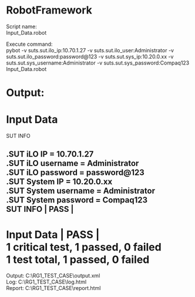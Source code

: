 # RobotFramework  
Script name:  
Input_Data.robot  
  
Execute command:  
pybot -v suts.sut.ilo_ip:10.70.1.27 -v suts.sut.ilo_user:Administrator -v suts.sut.ilo_password:password@123 -v suts.sut.sys_ip:10.20.0.xx -v suts.sut.sys_username:Administrator -v suts.sut.sys_password:Compaq123 Input_Data.robot  

Output:  
==============================================================================  
Input Data  
==============================================================================  
SUT INFO  
  
.SUT iLO IP             = 10.70.1.27  
.SUT iLO username       = Administrator  
.SUT iLO password       = password@123  
.SUT System IP          = 10.20.0.xx  
.SUT System username    = Administrator  
.SUT System password    = Compaq123  
SUT INFO                                                              | PASS |  
------------------------------------------------------------------------------  
Input Data                                                            | PASS |  
1 critical test, 1 passed, 0 failed  
1 test total, 1 passed, 0 failed  
==============================================================================  
Output:  C:\RG1_TEST_CASE\output.xml  
Log:     C:\RG1_TEST_CASE\log.html  
Report:  C:\RG1_TEST_CASE\report.html  
